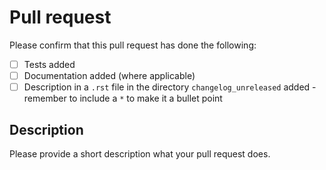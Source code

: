 # Pull request

Please confirm that this pull request has done the following:

- [ ] Tests added
- [ ] Documentation added (where applicable)
- [ ] Description in a ``.rst`` file in the directory ``changelog_unreleased`` added - remember to include a ``*`` to make it a bullet point

## Description

Please provide a short description what your pull request does.
